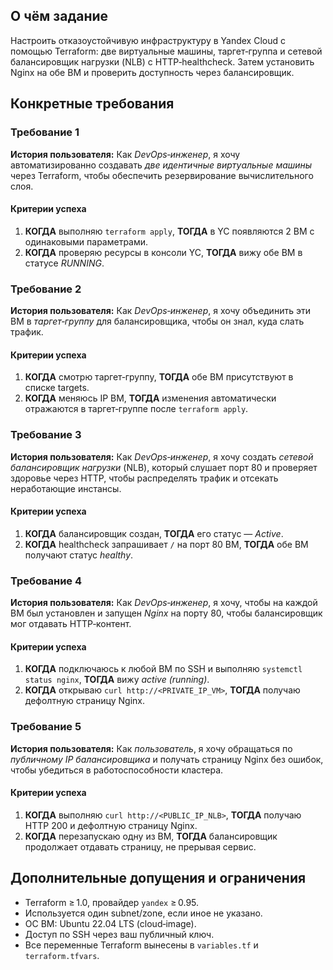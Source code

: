 ## О чём задание

Настроить отказоустойчивую инфраструктуру в Yandex Cloud с помощью Terraform: две виртуальные машины, таргет‑группа и сетевой балансировщик нагрузки (NLB) с HTTP‑healthcheck. Затем установить Nginx на обе ВМ и проверить доступность через балансировщик.

## Конкретные требования

### Требование 1

**История пользователя:** Как *DevOps‑инженер*, я хочу автоматизированно создавать *две идентичные виртуальные машины* через Terraform, чтобы обеспечить резервирование вычислительного слоя.

#### Критерии успеха

1. **КОГДА** выполняю `terraform apply`, **ТОГДА** в YC появляются 2 ВМ с одинаковыми параметрами.
2. **КОГДА** проверяю ресурсы в консоли YC, **ТОГДА** вижу обе ВМ в статусе *RUNNING*.

### Требование 2

**История пользователя:** Как *DevOps‑инженер*, я хочу объединить эти ВМ в *таргет‑группу* для балансировщика, чтобы он знал, куда слать трафик.

#### Критерии успеха

1. **КОГДА** смотрю таргет‑группу, **ТОГДА** обе ВМ присутствуют в списке targets.
2. **КОГДА** меняюсь IP ВМ, **ТОГДА** изменения автоматически отражаются в таргет‑группе после `terraform apply`.

### Требование 3

**История пользователя:** Как *DevOps‑инженер*, я хочу создать *сетевой балансировщик нагрузки* (NLB), который слушает порт 80 и проверяет здоровье через HTTP, чтобы распределять трафик и отсекать неработающие инстансы.

#### Критерии успеха

1. **КОГДА** балансировщик создан, **ТОГДА** его статус — *Active*.
2. **КОГДА** healthcheck запрашивает `/` на порт 80 ВМ, **ТОГДА** обе ВМ получают статус *healthy*.

### Требование 4

**История пользователя:** Как *DevOps‑инженер*, я хочу, чтобы на каждой ВМ был установлен и запущен *Nginx* на порту 80, чтобы балансировщик мог отдавать HTTP‑контент.

#### Критерии успеха

1. **КОГДА** подключаюсь к любой ВМ по SSH и выполняю `systemctl status nginx`, **ТОГДА** вижу *active (running)*.
2. **КОГДА** открываю `curl http://<PRIVATE_IP_VM>`, **ТОГДА** получаю дефолтную страницу Nginx.

### Требование 5

**История пользователя:** Как *пользователь*, я хочу обращаться по *публичному IP балансировщика* и получать страницу Nginx без ошибок, чтобы убедиться в работоспособности кластера.

#### Критерии успеха

1. **КОГДА** выполняю `curl http://<PUBLIC_IP_NLB>`, **ТОГДА** получаю HTTP 200 и дефолтную страницу Nginx.
2. **КОГДА** перезапускаю одну из ВМ, **ТОГДА** балансировщик продолжает отдавать страницу, не прерывая сервис.

## Дополнительные допущения и ограничения

* Terraform ≥ 1.0, провайдер `yandex` ≥ 0.95.
* Используется один subnet/zone, если иное не указано.
* ОС ВМ: Ubuntu 22.04 LTS (cloud‑image).
* Доступ по SSH через ваш публичный ключ.
* Все переменные Terraform вынесены в `variables.tf` и `terraform.tfvars`.
